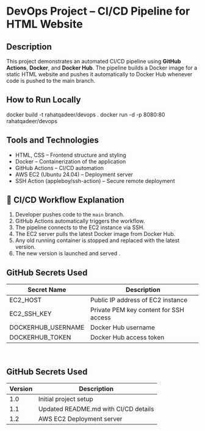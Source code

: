 # DevOps Project – CI/CD Pipeline for HTML Website

## Description
This project demonstrates an automated CI/CD pipeline using **GitHub Actions**, **Docker**, and **Docker Hub**.
The pipeline builds a Docker image for a static HTML website and pushes it automatically to Docker Hub whenever code is pushed to the main branch.

## How to Run Locally

docker build -t rahatqadeer/devops .
docker run -d -p 8080:80 rahatqadeer/devops

## Tools and Technologies  
- HTML, CSS – Frontend structure and styling  
- Docker – Containerization of the application  
- GitHub Actions – CI/CD automation  
- AWS EC2 (Ubuntu 24.04) – Deployment server  
- SSH Action (appleboy/ssh-action) – Secure remote deployment 

## 🚀 CI/CD Workflow Explanation  
1. Developer pushes code to the `main` branch.  
2. GitHub Actions automatically triggers the workflow.  
3. The pipeline connects to the EC2 instance via SSH.  
4. The EC2 server pulls the latest Docker image from Docker Hub.  
5. Any old running container is stopped and replaced with the latest version.  
6. The new version is launched and served . 

## GitHub Secrets Used  
| Secret Name | Description |
|--------------|-------------|
| EC2_HOST | Public IP address of EC2 instance |
| EC2_SSH_KEY | Private PEM key content for SSH access |
| DOCKERHUB_USERNAME | Docker Hub username |
| DOCKERHUB_TOKEN | Docker Hub access token |
<br>

## GitHub Secrets Used  
| Version | Description |
|--------------|-------------|
| 1.0 |  Initial project setup |
| 1.1 | Updated README.md with CI/CD details |
| 1.2 | AWS EC2 Deployment server |


